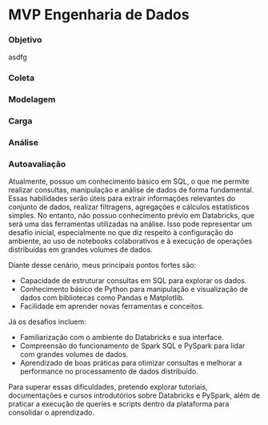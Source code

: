 # MVP Engenharia de Dados

### Objetivo
asdfg
### Coleta 
### Modelagem
### Carga
### Análise
### Autoavaliação
Atualmente, possuo um conhecimento básico em SQL, o que me permite realizar consultas, manipulação e análise de dados de forma fundamental. Essas habilidades serão úteis para extrair informações relevantes do conjunto de dados, realizar filtragens, agregações e cálculos estatísticos simples.
No entanto, não possuo conhecimento prévio em Databricks, que será uma das ferramentas utilizadas na análise. Isso pode representar um desafio inicial, especialmente no que diz respeito à configuração do ambiente, ao uso de notebooks colaborativos e à execução de operações distribuídas em grandes volumes de dados.

Diante desse cenário, meus principais pontos fortes são:
- Capacidade de estruturar consultas em SQL para explorar os dados.
- Conhecimento básico de Python para manipulação e visualização de dados com bibliotecas como Pandas e Matplotlib.
- Facilidade em aprender novas ferramentas e conceitos.

Já os desafios incluem:
- Familiarização com o ambiente do Databricks e sua interface.
- Compreensão do funcionamento de Spark SQL e PySpark para lidar com grandes volumes de dados.
- Aprendizado de boas práticas para otimizar consultas e melhorar a performance no processamento de dados distribuído.

Para superar essas dificuldades, pretendo explorar tutoriais, documentações e cursos introdutórios sobre Databricks e PySpark, além de praticar a execução de queries e scripts dentro da plataforma para consolidar o aprendizado.

